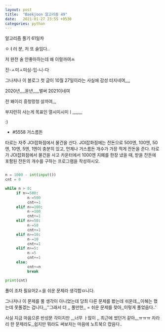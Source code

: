 ```yaml
---
layout: post
title:  "Baekjoon 알고리즘 49"
date:   2021-01-27 23:55 +0530
categories: python
---
```


알고리즘 풀기 61일차

ㅇㅕ러 분, 저 또 술임다..

저 완전 술 안좋아하는데 왜 이럴까여ㅛ

진-ㅅ미ㅅ미심-입-니-다

그나저나 이 블로그 첫 글이 10월 27일이라는 사실에 감성 터지네여,,,,

2020년,,,,윤년,,,,,벌써 2021이네여

전 왜이리 흥청망청 살까여,,,

부지런히 사는게 목표인 열시미시미ㅣ,,,,,,,,


:)


- #5558     거스름돈

타로는 자주 JOI잡화점에서 물건을 산다. JOI잡화점에는 잔돈으로 500엔, 100엔, 50엔, 10엔, 5엔, 1엔이 충분히 있고, 언제나 거스름돈 개수가 가장 적게 잔돈을 준다. 타로가 JOI잡화점에서 물건을 사고 카운터에서 1000엔 지폐를 한장 냈을 때, 받을 잔돈에 포함된 잔돈의 개수를 구하는 프로그램을 작성하시오.


```python

n = 1000 - int(input())
cnt = 0

while n > 0:
     if n>=500:
          n-=500
          cnt+=1
     elif n>=100:
          n-=100
          cnt+=1
     elif n>=50:
          n-=50
          cnt+=1
     elif n>=10:
          n-=10
          cnt+=1
     elif n>=5:
          n-=5
          cnt+=1
     else:
          cnt+=n
          break

print(cnt)

```

퓰이 조차 필요어2ㅅ을 쉬운 문제라 생각합ㅁ니다.

그나저나 이 문제를 풀 생각이 아니었는데 당최 다른 문제를 봤는데 쉬운데,,,이해는 했는데 못풀겠는 겁니다,,,''그래서 더 ,, 풀만한,, = 쉬운 문제를 찾아,,이렇게 풀었음다..'


사실 지금 마음으론 반성문 각이지만 ,,,너무 ㅏ많이 ,, 최근에 썼던거 같아,,,ㅠㅠㅠ 차라리 한 문제라도,,쉽지만 뭐라도 써보자는 마음에 노트북으 컀음다.. 